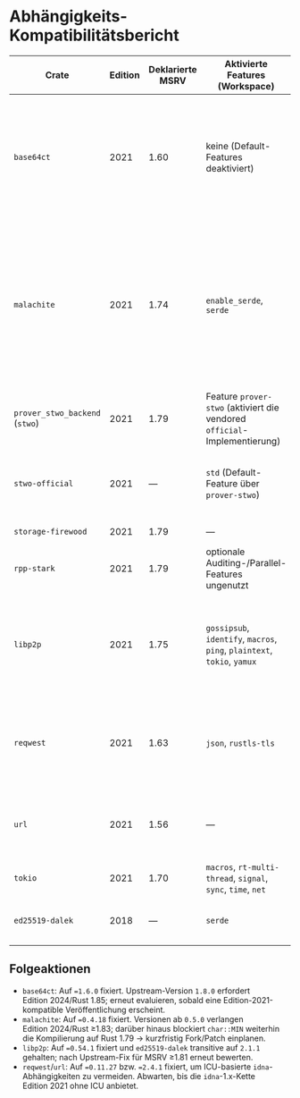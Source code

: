 # Abhängigkeits-Kompatibilitätsbericht

| Crate | Edition | Deklarierte MSRV | Aktivierte Features (Workspace) | Maßnahme |
| --- | --- | --- | --- | --- |
| `base64ct` | 2021 | 1.60 | keine (Default-Features deaktiviert) | Explizit auf `=1.6.0` fixiert, um die Edition-2024-Anforderung von `1.8.0` zu vermeiden. Beobachten, bis eine Edition-2021-konforme 1.x-Version verfügbar ist. |
| `malachite` | 2021 | 1.74 | `enable_serde`, `serde` | Auf `=0.4.18` zurückgesetzt, da ≥0.5 Rust ≥1.83 und Edition 2024 benötigt. Kompilation auf Rust 1.79 scheitert weiter an `char::MIN` (Upstream nutzt noch Nightly-Feature) – Workaround/Fork nötig, sobald verfügbar. |
| `prover_stwo_backend` (`stwo`) | 2021 | 1.79 | Feature `prover-stwo` (aktiviert die vendored `official`-Implementierung) | Keine Aktion – Pfadabhängigkeit bleibt auf interner Edition 2021. |
| `stwo-official` | 2021 | — | `std` (Default-Feature über `prover-stwo`) | Keine Aktion – vendored Quelle bereits Edition 2021; MSRV nicht angegeben. |
| `storage-firewood` | 2021 | 1.79 | — | Keine Aktion erforderlich. |
| `rpp-stark` | 2021 | 1.79 | optionale Auditing-/Parallel-Features ungenutzt | Keine Aktion erforderlich. |
| `libp2p` | 2021 | 1.75 | `gossipsub`, `identify`, `macros`, `ping`, `plaintext`, `tokio`, `yamux` | Auf `=0.54.1` fixiert und transitive `ed25519-dalek`-Version via Lockfile auf `2.1.1` gehalten (MSRV 1.60), um das 1.81-Upgrade zu vermeiden. |
| `reqwest` | 2021 | 1.63 | `json`, `rustls-tls` | Auf `=0.11.27` zurückgesetzt, damit `url`/`idna` nicht auf ICU-basierte 1.82-Abhängigkeiten hochgezogen werden. |
| `url` | 2021 | 1.56 | — | Neu als Direktabhängigkeit auf `=2.4.1` fixiert, um `idna@0.4.0` (ohne ICU) zu erzwingen. |
| `tokio` | 2021 | 1.70 | `macros`, `rt-multi-thread`, `signal`, `sync`, `time`, `net` | Keine Aktion – erfüllt Rust 1.79. |
| `ed25519-dalek` | 2018 | — | `serde` | Keine Aktion – Edition ≤2021 und keine Nightly-Features. |

## Folgeaktionen

* `base64ct`: Auf `=1.6.0` fixiert. Upstream-Version `1.8.0` erfordert Edition 2024/Rust 1.85; erneut evaluieren, sobald eine Edition-2021-kompatible Veröffentlichung erscheint.
* `malachite`: Auf `=0.4.18` fixiert. Versionen ab `0.5.0` verlangen Edition 2024/Rust ≥1.83; darüber hinaus blockiert `char::MIN` weiterhin die Kompilierung auf Rust 1.79 → kurzfristig Fork/Patch einplanen.
* `libp2p`: Auf `=0.54.1` fixiert und `ed25519-dalek` transitive auf `2.1.1` gehalten; nach Upstream-Fix für MSRV ≥1.81 erneut bewerten.
* `reqwest`/`url`: Auf `=0.11.27` bzw. `=2.4.1` fixiert, um ICU-basierte `idna`-Abhängigkeiten zu vermeiden. Abwarten, bis die `idna`-1.x-Kette Edition 2021 ohne ICU anbietet.
